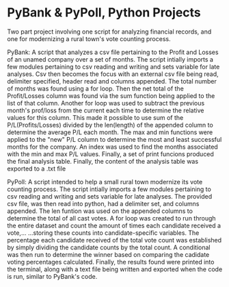 # PyBank & PyPoll, Python Projects
Two part project involving one script for analyzing financial records, and one for modernizing a rural town's vote counting process.

PyBank: A script that analyzes a csv file pertaining to the Profit and Losses of an unamed company over a set of months. 
The script intially imports a few modules pertaining to csv reading and writing and sets variable for late analyses. 
Csv then becomes the focus with an external csv file being read, delimiter specified, header read and columns appended.
The total number of months was found using a for loop. Then the net total of the Profit/Losses column was found via the sum function being applied to the list of that column.
Another for loop was used to subtract the previous month's prof/loss from the current each time to determine the relative values for this column.
This made it possible to use sum of the P/L(Profits/Losses) divided by the len(length) of the appended column to determine the average P/L each month.
The max and min functions were applied to the "new" P/L column to determine the most and least successful months for the company. 
An index was used to find the months associated with the min and max P/L values.
Finally, a set of print funcions produced the final analysis table. 
Finally, the content of the analysis table was exported to a .txt file 

PyPoll: A script intended to help a small rural town modernize its vote counting process.
The script intially imports a few modules pertaining to csv reading and writing and sets variable for late analyses. 
The provided csv file, was then read into python, had a delimiter set, and columns appended.
The len funtion was used on the appended columns to determine the total of all cast votes. 
A for loop was created to run through the entire dataset and count the amount of times each candidate received a vote,...
...storing these counts into candidate-specific variables. 
The percentage each candidate received of the total vote count was established by simply dividing the candidate counts by the total count.
A conditional was then run to determine the winner based on comparing the cadidate voting percentages calculated.
Finally, the results found were printed into the terminal, along with a text file being written and exported when the code is run, similar to PyBank's code.



